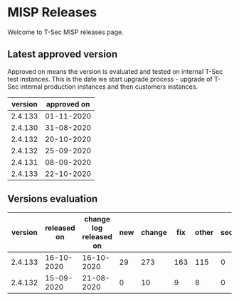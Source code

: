 # MISP Releases
Welcome to T-Sec MISP releases page.

<!--- ALL LINES BELOW ARE READ BY AUTOMATED SCRIPTS, DO NOT CHANGE THE FORMAT --->
## Latest approved version
Approved on means the version is evaluated and tested on internal T-Sec test instances. This is the date we start upgrade process - upgrade of T-Sec internal production instances and then customers instances.

|version|approved on|
|-------|-----------|
|2.4.133|01-11-2020 |
|2.4.130|31-08-2020 |
|2.4.132|20-10-2020 |
|2.4.132|25-09-2020 |
|2.4.131|08-09-2020 |
|2.4.133|22-10-2020 |


## Versions evaluation
|version|released on|change log released on|new|change|fix|other|security|evaluated on|status|
|-------|-----------|----------------------|---|------|---|-----|--------|------------|------|
|2.4.133|16-10-2020 |16-10-2020            |29 |273   |163|115  |0       |22-10-2020  |high  |
|2.4.132|15-09-2020 |21-08-2020            |0  |10    |9  |8    |0       |25-09-2020  |high  |
